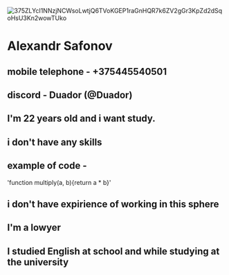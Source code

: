 ![375ZLYcI1NNzjNCWsoLwtjQ6TVoKGEP1raGnHQR7k6ZV2gGr3KpZd2dSqoHsU3Kn2wowTUko](https://user-images.githubusercontent.com/119877791/205761546-171beb2d-9400-487d-81e0-5fd0d9b447ca.jpg)
# **Alexandr Safonov**
## mobile telephone - +375445540501
## discord - Duador (@Duador)
## I'm 22 years old and i want study.
## i don't have any skills
## example of code -
'function multiply(a, b){return a * b}'
## i don't have expirience of working in this sphere
## I'm a lowyer
## I studied English at school and while studying at the university

